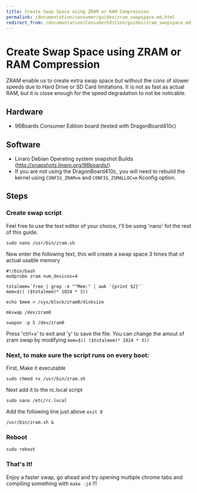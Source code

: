 ```yaml
---
title: Create Swap Space using ZRAM or RAM Compression
permalink: /documentation/consumer/guides/zram_swapspace.md.html
redirect_from: /documentation/ConsumerEdition/guides/zram_swapspace.md.html
---
```

# Create Swap Space using ZRAM or RAM Compression

ZRAM enable us to create extra swap space but without the cons of slower speeds due to Hard Drive or SD Card limitations.
It is not as fast as actual RAM, but it is close enough for the speed degradation to not be noticable.

## Hardware

- 96Boards Consumer Edition board (tested with DragonBoard410c)

## Software

- Linaro Debian Operating system snapshot Builds (http://snapshots.linaro.org/96boards/)
- If you are not using the DragonBoard410c, you will need to rebuild the kernel using ```CONFIG_ZRAM=m``` and ```CONFIG_ZSMALLOC=m``` Kconfig option.

## Steps

### Create swap script

Feel free to use the text editor of your choice, I'll be using 'nano' fot the rest of this guide.
```shell
sudo nano /usr/bin/zram.sh
```

Now enter the following text, this will create a swap space 3 times that of actual usable memory
```shell
#!/bin/bash
modprobe zram num_devices=4

totalmem=`free | grep -e "^Mem:" | awk '{print $2}'`
mem=$(( ($totalmem)* 1024 * 3))

echo $mem > /sys/block/zram0/disksize

mkswap /dev/zram0

swapon -p 5 /dev/zram0
```

Press 'ctrl+x' to exit and 'y' to save the file.
You can change the amout of zram swap by modifying ```mem=$(( ($totalmem)* 1024 * 3))```


### Next, to make sure the script runs on every boot:

First, Make it executable
```shell
sudo chmod +x /usr/bin/zram.sh
```

Next add it to the rc.local script
```shell
sudo nano /etc/rc.local
```

Add the following line just above ```exit 0```
```shell
/usr/bin/zram.sh &
```
### Reboot

```shell
sudo reboot
```

### That's It!
Enjoy a faster swap, go ahead and try opening multiple chrome tabs and compiling something with ```make -j4``` !!!
